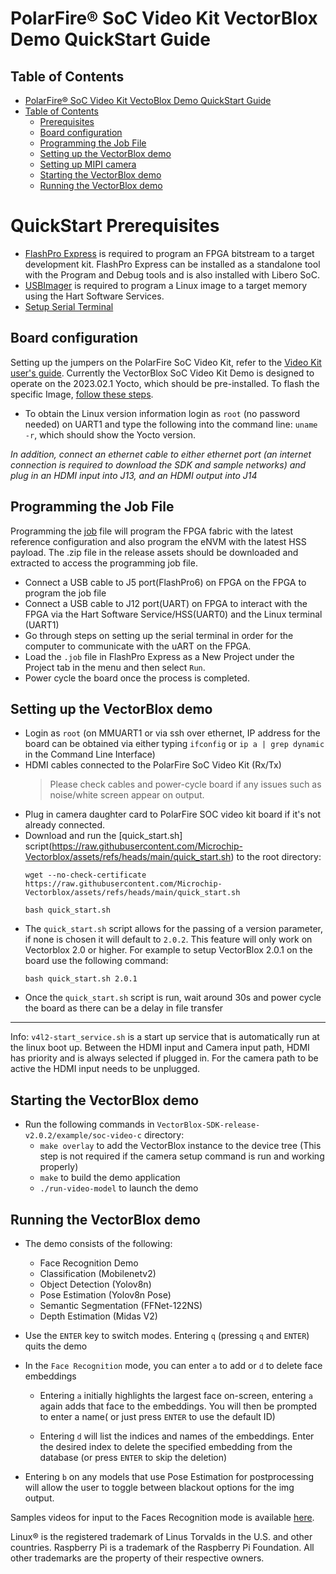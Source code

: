 # PolarFire&reg; SoC Video Kit VectorBlox Demo QuickStart Guide
## Table of Contents

- [PolarFire&reg; SoC Video Kit VectoBlox Demo QuickStart Guide](#polarfire-soc-video-kit-vectorblox-demo-startup-guide)
- [Table of Contents](#table-of-contents)
  - [Prerequisites](#prerequisites)
  - [Board configuration](#board-configuration)
  - [Programming the Job File](#programming-the-job-file)
  - [Setting up the VectorBlox demo](#setting-up-the-demo)
  - [Setting up MIPI camera](#setting-up-mipi-camera)
  - [Starting the VectorBlox demo](#starting-the-vectorblox-demo)
  - [Running the VectorBlox demo](#running-the-vectorblox-demo)


<a name="prerequisites"></a>

# QuickStart Prerequisites
- [FlashPro Express](https://www.microchip.com/en-us/products/fpgas-and-plds/fpga-and-soc-design-tools/programming-and-debug#Download%20Software) is required to program an FPGA bitstream to a target development kit. FlashPro Express can be installed as a standalone tool with the Program and Debug tools and is also installed with Libero SoC.
- [USBImager](https://bztsrc.gitlab.io/usbimager/) is required to program a Linux image to a target memory using the Hart Software Services.
- [Setup Serial Terminal](https://onlinedocs.microchip.com/oxy/GUID-E89F0380-CE10-4E39-B622-CA56F677F477-en-US-3/GUID-252CFF5A-1DB8-421F-B210-A5C575B68FE7.html)

<a name="board-configuration"></a>
## Board configuration

Setting up the jumpers on the PolarFire SoC Video Kit, refer to the [Video Kit user's guide](https://github.com/polarfire-soc/polarfire-soc-documentation/blob/v2024.09/reference-designs-fpga-and-development-kits/mpfs-video-kit-user-guide.md). Currently the VectorBlox SoC Video Kit Demo is designed to operate on the 2023.02.1 Yocto, which should be pre-installed. To flash the specific Image, [follow these steps](https://github.com/Microchip-Vectorblox/VectorBlox-SoC-Video-Kit-Demo?tab=readme-ov-file#flashing-yocto-linux).
- To obtain the Linux version information login as `root` (no password needed) on UART1 and type the following into the command line: `uname -r`, which should show the Yocto version.

*In addition, connect an ethernet cable to either ethernet port (an internet connection is required to download the SDK and sample networks) and plug in an HDMI input into J13, and an HDMI output into J14*

<a name="Programming the Job file"></a>
## Programming the Job File
Programming the [job](https://github.com/Microchip-Vectorblox/VectorBlox-SoC-Video-Kit-Demo/releases) file will program the FPGA fabric with the latest reference configuration and also program the eNVM with the latest HSS payload. The .zip file in the release assets should be downloaded and extracted to access the programming job file. 
- Connect a USB cable to J5 port(FlashPro6) on FPGA  on the FPGA to program the job file
- Connect a USB cable to J12 port(UART) on FPGA to interact with the FPGA via the Hart Software Service/HSS(UART0) and the Linux terminal (UART1)
- Go through steps on setting up the serial terminal in order for the computer to communicate with the uART on the FPGA. 
- Load the `.job` file in FlashPro Express as a New Project under the Project tab in the menu and then select `Run`.
- Power cycle the board once the process is completed.


<a name="setting-up-the-demo"></a>

## Setting up the VectorBlox demo
- Login as `root` (on MMUART1 or via ssh over ethernet, IP address for the board can be obtained via either typing `ifconfig` or `ip a | grep dynamic` in the Command Line Interface)
- HDMI cables connected to the PolarFire SoC Video Kit (Rx/Tx)
    > Please check cables and power-cycle board if any issues such as noise/white screen appear on output.
- Plug in camera daughter card to PolarFire SOC video kit board if it's not already connected.
- Download and run the [quick_start.sh] script(https://raw.githubusercontent.com/Microchip-Vectorblox/assets/refs/heads/main/quick_start.sh) to the root directory:
    ```
    wget --no-check-certificate https://raw.githubusercontent.com/Microchip-Vectorblox/assets/refs/heads/main/quick_start.sh 

    bash quick_start.sh
    ```
- The `quick_start.sh` script allows for the passing of a version parameter, if none is chosen it will default to `2.0.2`. This feature will only work on Vectorblox 2.0 or higher. For example to setup VectorBlox 2.0.1 on the board use the following command:
    ```
    bash quick_start.sh 2.0.1
    ```
- Once the `quick_start.sh` script is run, wait around 30s and power cycle the board as there can be a delay in file transfer


----------------------------------------------------
Info: `v4l2-start_service.sh` is a start up service that is automatically run at the linux boot up. Between the HDMI input and Camera input path, HDMI has priority and is always selected if plugged in.  For the camera path to be active the HDMI input needs to be unplugged.

<a name="Starting-the-VectorBlox-demo"></a>
## Starting the VectorBlox demo
- Run the following commands in `VectorBlox-SDK-release-v2.0.2/example/soc-video-c` directory:
    - `make overlay` to add the VectorBlox instance to the device tree (This step is not required if the camera setup command is run and working properly) 
    - `make` to build the demo application
    - `./run-video-model` to launch the demo

<a name="Running-the-VectorBlox-demo"></a>

## Running the VectorBlox demo
- The demo consists of the following:
    - Face Recognition Demo
    - Classification (Mobilenetv2)
    - Object Detection (Yolov8n) 
    - Pose Estimation (Yolov8n Pose)
    - Semantic Segmentation (FFNet-122NS)
    - Depth Estimation (Midas V2)
    
- Use the `ENTER` key to switch modes. Entering `q` (pressing `q` and `ENTER`) quits the demo
- In the `Face Recognition` mode, you can enter `a` to add or `d` to delete face embeddings
    - Entering `a` initially highlights the largest face on-screen, entering `a` again adds that face to the embeddings. You will then be prompted to enter a name( or just press `ENTER` to use the default ID)

    - Entering `d` will list the indices and names of the embeddings. Enter the desired index to delete the specified embedding from the database (or press `ENTER` to skip the deletion)

- Entering `b` on any models that use Pose Estimation for postprocessing will allow the user to toggle between blackout options for the img output.


Samples videos for input to the Faces Recognition mode is available [here](https://vector-blox-model-zoo.s3.us-west-2.amazonaws.com/Releases/SampleFaces.mp4).


Linux® is the registered trademark of Linus Torvalds in the U.S. and other countries.
Raspberry Pi is a trademark of the Raspberry Pi Foundation.
All other trademarks are the property of their respective owners.
